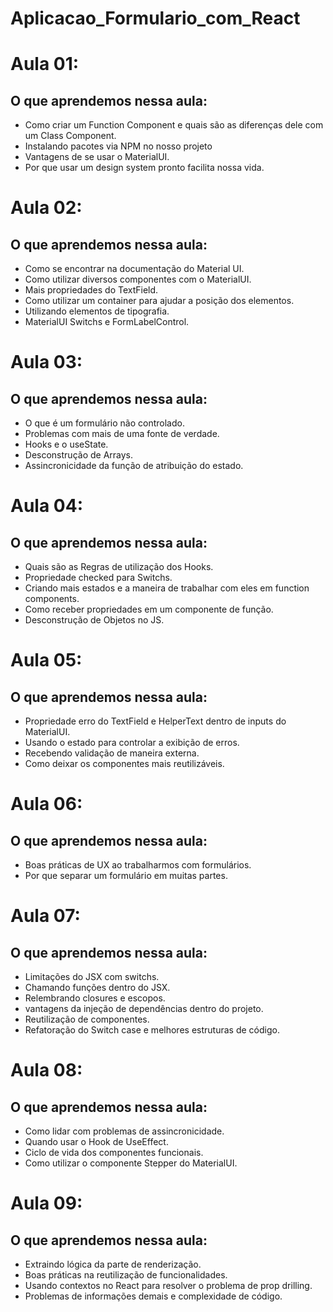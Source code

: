 # Aplicacao_Formulario_com_React

# Aula 01:

## O que aprendemos nessa aula:

- Como criar um Function Component e quais são as diferenças dele com um Class Component.
- Instalando pacotes via NPM no nosso projeto
- Vantagens de se usar o MaterialUI.
- Por que usar um design system pronto facilita nossa vida.

# Aula 02:

## O que aprendemos nessa aula:

- Como se encontrar na documentação do Material UI.
- Como utilizar diversos componentes com o MaterialUI.
- Mais propriedades do TextField.
- Como utilizar um container para ajudar a posição dos elementos.
- Utilizando elementos de tipografia.
- MaterialUI Switchs e FormLabelControl.

# Aula 03:

## O que aprendemos nessa aula:

- O que é um formulário não controlado.
- Problemas com mais de uma fonte de verdade.
- Hooks e o useState.
- Desconstrução de Arrays.
- Assincronicidade da função de atribuição do estado.

# Aula 04:

## O que aprendemos nessa aula:

- Quais são as Regras de utilização dos Hooks.
- Propriedade checked para Switchs.
- Criando mais estados e a maneira de trabalhar com eles em function components.
- Como receber propriedades em um componente de função.
- Desconstrução de Objetos no JS.

# Aula 05:

## O que aprendemos nessa aula:

- Propriedade erro do TextField e HelperText dentro de inputs do MaterialUI.
- Usando o estado para controlar a exibição de erros.
- Recebendo validação de maneira externa.
- Como deixar os componentes mais reutilizáveis.

# Aula 06:

## O que aprendemos nessa aula:

- Boas práticas de UX ao trabalharmos com formulários.
- Por que separar um formulário em muitas partes.

# Aula 07:

## O que aprendemos nessa aula:

- Limitações do JSX com switchs.
- Chamando funções dentro do JSX.
- Relembrando closures e escopos.
- vantagens da injeção de dependências dentro do projeto.
- Reutilização de componentes.
- Refatoração do Switch case e melhores estruturas de código.

# Aula 08:

## O que aprendemos nessa aula:

- Como lidar com problemas de assincronicidade.
- Quando usar o Hook de UseEffect.
- Ciclo de vida dos componentes funcionais.
- Como utilizar o componente Stepper do MaterialUI.

# Aula 09:

## O que aprendemos nessa aula:

- Extraindo lógica da parte de renderização.
- Boas práticas na reutilização de funcionalidades.
- Usando contextos no React para resolver o problema de prop drilling.
- Problemas de informações demais e complexidade de código.